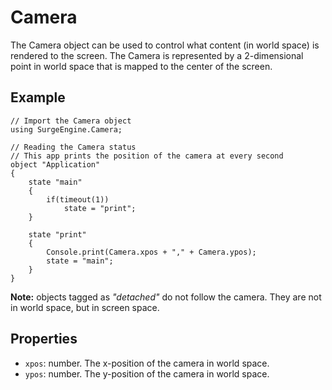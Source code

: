 Camera
======

The Camera object can be used to control what content (in world space) is rendered to the screen. The Camera is represented by a 2-dimensional point in world space that is mapped to the center of the screen.

Example
-------

```
// Import the Camera object
using SurgeEngine.Camera;

// Reading the Camera status
// This app prints the position of the camera at every second
object "Application"
{
    state "main"
    {
        if(timeout(1))
            state = "print";
    }

    state "print"
    {
        Console.print(Camera.xpos + "," + Camera.ypos);
        state = "main";
    }
}
```

**Note:** objects tagged as *"detached"* do not follow the camera. They are not in world space, but in screen space.



Properties
----------

* `xpos`: number. The x-position of the camera in world space.
* `ypos`: number. The y-position of the camera in world space.
